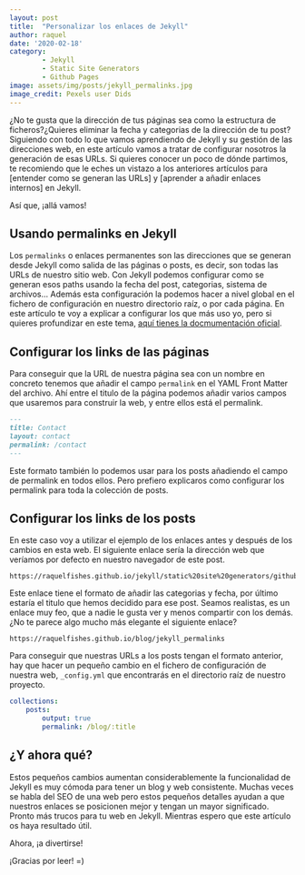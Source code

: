 ```yaml
---
layout: post
title:  "Personalizar los enlaces de Jekyll"
author: raquel
date: '2020-02-18'
category: 
        - Jekyll
        - Static Site Generators
        - Github Pages
image: assets/img/posts/jekyll_permalinks.jpg
image_credit: Pexels user Dids
---
```


<blockquote>

</blockquote>

¿No te gusta que la dirección de tus páginas sea como la estructura de ficheros?¿Quieres eliminar la fecha y categorias de la dirección de tu post?
Siguiendo con todo lo que vamos aprendiendo de Jekyll y su gestión de las direcciones web, en este artículo vamos a tratar de configurar nosotros la generación de esas URLs. 
Si quieres conocer un poco de dónde partimos, te recomiendo que le eches un vistazo a los anteriores artículos para [entender como se generan las URLs] y [aprender a añadir enlaces internos] en Jekyll.

Así que, ¡allá vamos!

## Usando permalinks en Jekyll

Los `permalinks` o enlaces permanentes son las direcciones que se generan desde Jekyll como salida de las páginas o posts, es decir, son todas las URLs de nuestro sitio web.
Con Jekyll podemos configurar como se generan esos paths usando la fecha del post, categorias, sistema de archivos... Además esta configuración la podemos hacer a nivel global en el fichero de configuración en nuestro directorio raíz, o por cada página. 
En este artículo te voy a explicar a configurar los que más uso yo, pero si quieres profundizar en este tema, [aquí tienes la docmumentación oficial](jekyll_permalink).

## Configurar los links de las páginas

Para conseguir que la URL de nuestra página sea con un nombre en concreto tenemos que añadir el campo `permalink` en el YAML Front Matter del archivo. Ahí entre el titulo de la página podemos añadir varios campos que usaremos para construir la web, y entre ellos está el permalink.

```markdown
---
title: Contact
layout: contact
permalink: /contact
---
```

Este formato también lo podemos usar para los posts añadiendo el campo de permalink en todos ellos. Pero prefiero explicaros como configurar los permalink para toda la colección de posts.

## Configurar los links de los posts

En este caso voy a utilizar el ejemplo de los enlaces antes y después de los cambios en esta web. El siguiente enlace sería la dirección web que veríamos por defecto en nuestro navegador de este post.

```
https://raquelfishes.github.io/jekyll/static%20site%20generators/github%20pages/2021/02/18/jekyll_permalinks/
```

Este enlace tiene el formato de añadir las categorias y fecha, por último estaría el titulo que hemos decidido para ese post.
Seamos realistas, es un enlace muy feo, que a nadie le gusta ver y menos compartir con los demás. ¿No te parece algo mucho más elegante el siguiente enlace?

```
https://raquelfishes.github.io/blog/jekyll_permalinks
```

Para conseguir que nuestras URLs a los posts tengan el formato anterior, hay que hacer un pequeño cambio en el fichero de configuración de nuestra web, `_config.yml` que encontrarás en el directorio raíz de nuestro proyecto.

```yaml 
collections:
    posts:
        output: true
        permalink: /blog/:title
```

## ¿Y ahora qué?

Estos pequeños cambios aumentan considerablemente la funcionalidad de Jekyll es muy cómoda para tener un blog y web consistente. Muchas veces se habla del SEO de una web pero estos pequeños detalles ayudan a que nuestros enlaces se posicionen mejor y tengan un mayor significado. Pronto más trucos para tu web en Jekyll.
Mientras espero que este artículo os haya resultado útil.

Ahora, ¡a divertirse!

¡Gracias por leer!
=)


[jekyll_permalink]: https://jekyllrb.com/docs/permalinks/